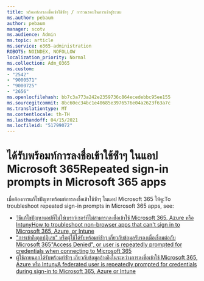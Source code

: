 ```yaml
---
title: พร้อมท์การลงชื่อเข้าใช้ซ้ําๆ / การวนรอบในการเข้าสู่ระบบ
ms.author: pebaum
author: pebaum
manager: scotv
ms.audience: Admin
ms.topic: article
ms.service: o365-administration
ROBOTS: NOINDEX, NOFOLLOW
localization_priority: Normal
ms.collection: Adm_O365
ms.custom:
- "2542"
- "9000571"
- "9000725"
- "2656"
ms.openlocfilehash: bb7c3a773a242e2359736c864ecedebbc95ee155
ms.sourcegitcommit: 8bc60ec34bc1e40685e3976576e04a2623f63a7c
ms.translationtype: MT
ms.contentlocale: th-TH
ms.lasthandoff: 04/15/2021
ms.locfileid: "51799072"
---
```

# <a name="repeated-sign-in-prompts-in-microsoft-365-apps"></a><span data-ttu-id="214b7-102">ได้รับพร้อมท์การลงชื่อเข้าใช้ซ้ําๆ ในแอป Microsoft 365</span><span class="sxs-lookup"><span data-stu-id="214b7-102">Repeated sign-in prompts in Microsoft 365 apps</span></span>

<span data-ttu-id="214b7-103">เมื่อต้องการแก้ไขปัญหาพร้อมท์การลงชื่อเข้าใช้ซ้ําๆ ในแอป Microsoft 365 ให้ดู:</span><span class="sxs-lookup"><span data-stu-id="214b7-103">To troubleshoot repeated sign-in prompts in Microsoft 365 apps, see:</span></span>

- [<span data-ttu-id="214b7-104">วิธีแก้ไขปัญหาแอปที่ไม่ใช่เบราว์เซอร์ที่ไม่สามารถลงชื่อเข้าใช้ Microsoft 365, Azure หรือ Intuny</span><span class="sxs-lookup"><span data-stu-id="214b7-104">How to troubleshoot non-browser apps that can't sign in to Microsoft 365, Azure, or Intune</span></span>](https://support.office.com/article/how-to-troubleshoot-non-browser-apps-that-can-t-sign-in-to-office-365-azure-or-intune-3ba1b268-66f6-462c-b0e5-070f5c2603c1)
- [<span data-ttu-id="214b7-105">"การเข้าถึงถูกปฏิเสธ" หรือผู้ใช้ได้รับพร้อมท์ซ้ําๆ เกี่ยวกับข้อมูลรับรองเมื่อเชื่อมต่อกับ Microsoft 365</span><span class="sxs-lookup"><span data-stu-id="214b7-105">"Access Denied", or user is repeatedly prompted for credentials when connecting to Microsoft 365</span></span>](https://docs.microsoft.com/office365/troubleshoot/security/access-denied-when-connect-to-office-365)
- [<span data-ttu-id="214b7-106">ผู้ใช้ภายนอกได้รับพร้อมท์ซ้ําๆ เกี่ยวกับข้อมูลอ้างอิงในระหว่างการลงชื่อเข้าใช้ Microsoft 365, Azure หรือ Intuny</span><span class="sxs-lookup"><span data-stu-id="214b7-106">A federated user is repeatedly prompted for credentials during sign-in to Microsoft 365, Azure or Intune</span></span>](https://docs.microsoft.com/office365/troubleshoot/authentication/federated-user-repeatedly-prompted-for-credentials)

